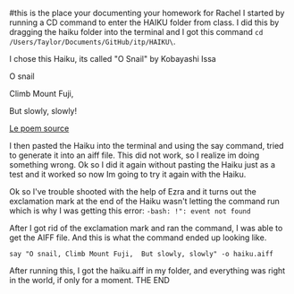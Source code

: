 #this is the place your documenting your homework for Rachel
I started by running a CD command to enter the HAIKU folder from class. I did this by dragging the haiku folder into the terminal and I got this command `cd /Users/Taylor/Documents/GitHub/itp/HAIKU\`.				

I chose this Haiku, its called "O Snail" by Kobayashi Issa 

O snail

Climb Mount Fuji,

But slowly, slowly!

[Le poem source](https://reedsy.com/discovery/blog/haiku-poem-examples)

I then pasted the Haiku into the terminal and using the say command, tried to generate it into an aiff file. This did not work, so I realize im doing something wrong. Ok so I did it again without pasting the Haiku just as a test and it worked so now Im going to try it again with the Haiku. 

Ok so I've trouble shooted with the help of Ezra and it turns out the exclamation mark at the end of the Haiku wasn't letting the command run which is why I was getting this error: ``-bash: !": event not found``

After I got rid of the exclamation mark and ran the command, I was able to get the AIFF file. And this is what the command ended up looking like.

`say "O snail, Climb Mount Fuji,  But slowly, slowly" -o haiku.aiff
`

After running this, I got the haiku.aiff in my folder, and everything was right in the world, if only for a moment. THE END